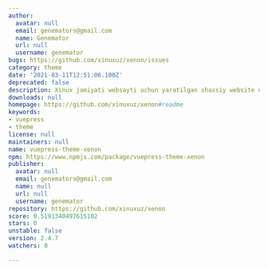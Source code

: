 ```yaml
---
author:
  avatar: null
  email: genemators@gmail.com
  name: Genemator
  url: null
  username: genemator
bugs: https://github.com/xinuxuz/xenon/issues
category: theme
date: '2021-03-11T12:51:06.100Z'
deprecated: false
description: Xinux jamiyati websayti uchun yaratilgan shaxsiy website dizayn moduli
downloads: null
homepage: https://github.com/xinuxuz/xenon#readme
keywords:
- vuepress
- theme
license: null
maintainers: null
name: vuepress-theme-xenon
npm: https://www.npmjs.com/package/vuepress-theme-xenon
publisher:
  avatar: null
  email: genemators@gmail.com
  name: null
  url: null
  username: genemator
repository: https://github.com/xinuxuz/xenon
score: 0.5191340497615102
stars: 0
unstable: false
version: 2.4.7
watchers: 0

---
```


